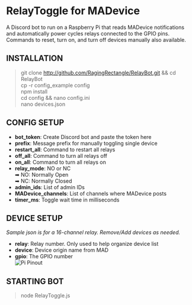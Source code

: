 # RelayToggle for MADevice
A Discord bot to run on a Raspberry Pi that reads MADevice notifications and automatically power cycles relays connected to the GPIO pins.  Commands to reset, turn on, and turn off devices manually also available.


## INSTALLATION
> git clone http://github.com/RagingRectangle/RelayBot.git && cd RelayBot  
> cp -r config_example config  
> npm install  
> cd config && nano config.ini  
> nano devices.json  


## CONFIG SETUP
* **bot_token**: Create Discord bot and paste the token here
* **prefix**: Message prefix for manually toggling single device
* **restart_all**: Command to restart all relays
* **off_all**: Command to turn all relays off
* **on_all**: Command to turn all relays on
* **relay_mode**: NO or NC  
➡ NO: Normally Open  
➡ NC: Normally Closed
* **admin_ids**: List of admin IDs
* **MADevice_channels**: List of channels where MADevice posts
* **timer_ms**: Toggle wait time in milliseconds


## DEVICE SETUP
*Sample json is for a 16-channel relay. Remove/Add devices as needed.*  

* **relay**: Relay number.  Only used to help organize device list
* **device**: Device origin name from MAD
* **gpio**: The GPIO number  
![Pi Pinout](https://www.raspberrypi.org/documentation/usage/gpio/images/GPIO-Pinout-Diagram-2.png)


## STARTING BOT
> node RelayToggle.js